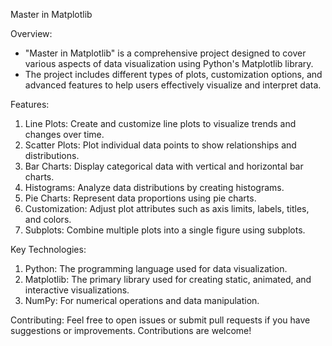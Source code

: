 Master in Matplotlib

Overview:
- "Master in Matplotlib" is a comprehensive project designed to cover various aspects of data visualization using Python's Matplotlib library.
- The project includes different types of plots, customization options, and advanced features to help users effectively visualize and interpret data.

Features:
1. Line Plots: Create and customize line plots to visualize trends and changes over time.
2. Scatter Plots: Plot individual data points to show relationships and distributions.
3. Bar Charts: Display categorical data with vertical and horizontal bar charts.
4. Histograms: Analyze data distributions by creating histograms.
5. Pie Charts: Represent data proportions using pie charts.
6. Customization: Adjust plot attributes such as axis limits, labels, titles, and colors.
7. Subplots: Combine multiple plots into a single figure using subplots.

Key Technologies:
1. Python: The programming language used for data visualization.
2. Matplotlib: The primary library used for creating static, animated, and interactive visualizations.
3. NumPy: For numerical operations and data manipulation.

Contributing:
Feel free to open issues or submit pull requests if you have suggestions or improvements. Contributions are welcome!
